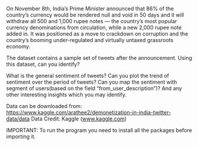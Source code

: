 On November 8th, India’s Prime Minister announced that 86% of the country’s currency would be rendered null and void in 50 days and it will withdraw all
500 and 1,000 rupee notes — the country’s most popular currency denominations from circulation, while a new 2,000 rupee note added in. It was positioned as
a move to crackdown on corruption and the country’s booming under-regulated and virtually untaxed grassroots economy.

The dataset contains a sample set of tweets after the announcement. Using this dataset, can you identify?

What is the general sentiment of tweets?
Can you plot the trend of sentiment over the period of tweets?
Can you map the sentiment with segment of users(based on the field “from_user_description”)?
And any other interesting insights which you may identify.

Data can be downloaded from: https://www.kaggle.com/arathee2/demonetization-in-india-twitter-data/data
Data Credit: Kaggle (www.kaggle.com)




IMPORTANT: To run the program you need to install all the packages before importing it.